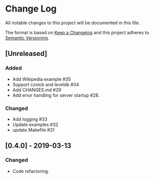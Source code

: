 # Change Log

All notable changes to this project will be documented in this file.

The format is based on [Keep a Changelog](http://keepachangelog.com/)
and this project adheres to [Semantic Versioning](http://semver.org/).


## [Unreleased]

### Added

- Add Wikipedia example #35
- Support cznicb and leveldb #34
- Add CHANGES.md #29
- Add error handling for server startup #28.

### Changed

- Add logging #33
- Update examples #32
- update Makefile #31


## [0.4.0] - 2019-03-13

### Changed

- Code refactoring.
